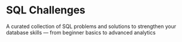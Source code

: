 # SQL Challenges

A curated collection of SQL problems and solutions to strengthen your database skills — from beginner basics to advanced analytics

